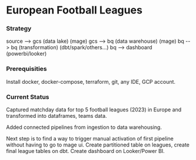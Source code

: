 # European Football Leagues


### Strategy

source --> gcs (data lake) (mage)
gcs --> bq (data warehouse) (mage)
bq --> bq (transformation) (dbt/spark/others...)
bq --> dashboard (powerbi/looker)


### Prerequisities

Install docker, docker-compose, terraform, git, any IDE, GCP account.

### Current Status

Captured matchday data for top 5 football leagues (2023) in Europe and transformed into dataframes, teams data.

Added connected pipelines from ingestion to data warehousing. 

Next step is to find a way to trigger manual activation of first pipeline without having to go to mage ui.
Create partitioned table on leagues, create final league tables on dbt. 
Create dashboard on Looker/Power BI.
